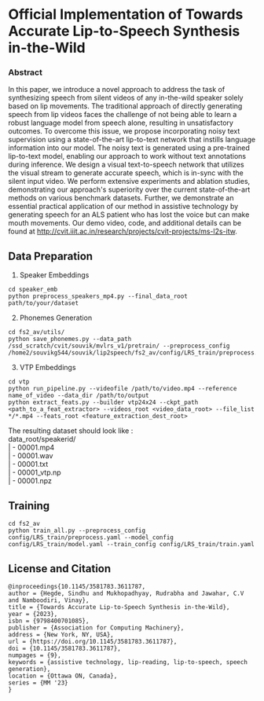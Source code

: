 # Official Implementation of Towards Accurate Lip-to-Speech Synthesis in-the-Wild
### Abstract
In this paper, we introduce a novel approach to address the task of synthesizing speech from silent videos of any in-the-wild speaker solely based on lip movements. The traditional approach of directly generating speech from lip videos faces the challenge of not being able to learn a robust language model from speech alone, resulting in unsatisfactory outcomes. To overcome this issue, we propose incorporating noisy text supervision using a state-of-the-art lip-to-text network that instills language information into our model. The noisy text is generated using a pre-trained lip-to-text model, enabling our approach to work without text annotations during inference. We design a visual text-to-speech network that utilizes the visual stream to generate accurate speech, which is in-sync with the silent input video. We perform extensive experiments and ablation studies, demonstrating our approach's superiority over the current state-of-the-art methods on various benchmark datasets. Further, we demonstrate an essential practical application of our method in assistive technology by generating speech for an ALS patient who has lost the voice but can make mouth movements. Our demo video, code, and additional details can be found at http://cvit.iiit.ac.in/research/projects/cvit-projects/ms-l2s-itw.

## Data Preparation

1. Speaker Embeddings
```
cd speaker_emb
python preprocess_speakers_mp4.py --final_data_root path/to/your/dataset
```

2. Phonemes Generation
```
cd fs2_av/utils/
python save_phonemes.py --data_path /ssd_scratch/cvit/souvik/mvlrs_v1/pretrain/ --preprocess_config /home2/souvikg544/souvik/lip2speech/fs2_av/config/LRS_train/preprocess.yaml

```

3. VTP Embeddings
```
cd vtp
python run_pipeline.py --videofile /path/to/video.mp4 --reference name_of_video --data_dir /path/to/output
python extract_feats.py --builder vtp24x24 --ckpt_path <path_to_a_feat_extractor> --videos_root <video_data_root> --file_list */*.mp4 --feats_root <feature_extraction_dest_root>

```

The resulting dataset should look like :\
data_root/speakerid/\
  | - 00001.mp4\
  | - 00001.wav\
  | - 00001.txt\
  | - 00001_vtp.np\
  | - 00001.npz


## Training
```
cd fs2_av
python train_all.py --preprocess_config config/LRS_train/preprocess.yaml --model_config config/LRS_train/model.yaml --train_config config/LRS_train/train.yaml

```

## License and Citation
```
@inproceedings{10.1145/3581783.3611787,
author = {Hegde, Sindhu and Mukhopadhyay, Rudrabha and Jawahar, C.V and Namboodiri, Vinay},
title = {Towards Accurate Lip-to-Speech Synthesis in-the-Wild},
year = {2023},
isbn = {9798400701085},
publisher = {Association for Computing Machinery},
address = {New York, NY, USA},
url = {https://doi.org/10.1145/3581783.3611787},
doi = {10.1145/3581783.3611787},
numpages = {9},
keywords = {assistive technology, lip-reading, lip-to-speech, speech generation},
location = {Ottawa ON, Canada},
series = {MM '23}
}
```
